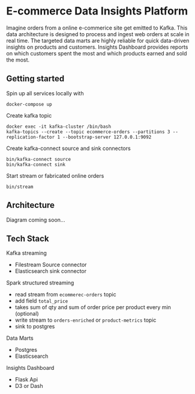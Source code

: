 # E-commerce Data Insights Platform

Imagine orders from a online e-commerice site get emitted to Kafka. This data architecture is designed to process and ingest web orders at scale in real time. The targeted data marts are highly reliable for quick data-driven insights on products and customers. Insights Dashboard provides reports on which customers spent the most and which products earned and sold the most.

## Getting started

Spin up all services locally with
```
docker-compose up
```

Create kafka topic
```
docker exec -it kafka-cluster /bin/bash
kafka-topics --create --topic ecommerce-orders --partitions 3 --replication-factor 1 --bootstrap-server 127.0.0.1:9092
```

Create kafka-connect source and sink connectors
```
bin/kafka-connect source
bin/kafka-connect sink
```

Start stream or fabricated online orders
```
bin/stream
```


## Architecture
Diagram coming soon...

## Tech Stack
Kafka streaming
- Filestream Source connector
- Elasticsearch sink connector

Spark structured streaming
- read stream from `ecommerec-orders` topic
- add field `total_price`
- takes sum of qty and sum of order price per product every min (optional)
- write stream to `orders-enriched` or `product-metrics` topic
- sink to postgres

Data Marts
- Postgres
- Elasticsearch

Insights Dashboard
- Flask Api
- D3 or Dash

